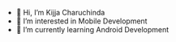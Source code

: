 - 👋 Hi, I’m Kijja Charuchinda
- 👀 I’m interested in Mobile Development
- 🌱 I’m currently learning Android Development

<!---
KijjaClt/KijjaClt is a ✨ special ✨ repository because its `README.md` (this file) appears on your GitHub profile.
You can click the Preview link to take a look at your changes.
--->
